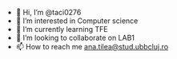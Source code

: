 - 👋 Hi, I’m @taci0276
- 👀 I’m interested in Computer science
- 🌱 I’m currently learning TFE
- 💞️ I’m looking to collaborate on LAB1
- 📫 How to reach me  ana.tilea@stud.ubbcluj.ro

<!---
taci0276/taci0276 is a ✨ special ✨ repository because its `README.md` (this file) appears on your GitHub profile.
You can click the Preview link to take a look at your changes.
--->
